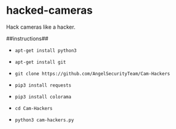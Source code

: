# hacked-cameras
Hack cameras like a hacker.

##instructions##
  
-  `apt-get install python3`

-  `apt-get install git`

-  `git clone https://github.com/AngelSecurityTeam/Cam-Hackers`
   
-  `pip3 install requests`

-  `pip3 install colorama`
    
-  `cd Cam-Hackers`

-  `python3 cam-hackers.py`
